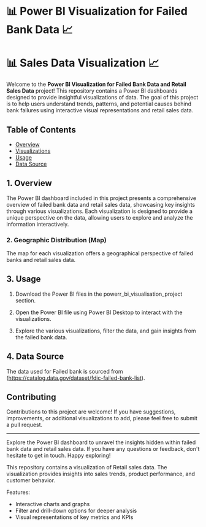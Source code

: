 # 📊 Power BI Visualization for Failed Bank Data 📈
# 📊 Sales Data Visualization 📈


Welcome to the **Power BI Visualization for Failed Bank Data and Retail Sales Data** project! This repository contains a Power BI dashboards designed to provide insightful visualizations of data. The goal of this project is to help users understand trends, patterns, and potential causes behind bank failures using interactive visual representations and retail sales data.

## Table of Contents

- [Overview](#overview)
- [Visualizations](#visualizations)
- [Usage](#usage)
- [Data Source](#data-source)

## 1. Overview

The Power BI dashboard included in this project presents a comprehensive overview of failed bank data and retail sales data, showcasing key insights through various visualizations. Each visualization is designed to provide a unique perspective on the data, allowing users to explore and analyze the information interactively.


### 2. Geographic Distribution (Map)

The map for each visualization offers a geographical perspective of failed banks and retail sales data.


## 3. Usage

1. Download the Power BI files in the powerr_bi_visualisation_project section.
   
2. Open the Power BI file using Power BI Desktop to interact with the visualizations.

3. Explore the various visualizations, filter the data, and gain insights from the failed bank data.

## 4. Data Source

The data used for Failed bank is sourced from (https://catalog.data.gov/dataset/fdic-failed-bank-list).

## Contributing

Contributions to this project are welcome! If you have suggestions, improvements, or additional visualizations to add, please feel free to submit a pull request.


---

Explore the Power BI dashboard to unravel the insights hidden within failed bank data and retail sales data. If you have any questions or feedback, don't hesitate to get in touch. Happy exploring!



This repository contains a visualization of Retail sales data. The visualization provides insights into sales trends, product performance, and customer behavior. 

Features:
- Interactive charts and graphs
- Filter and drill-down options for deeper analysis
- Visual representations of key metrics and KPIs
